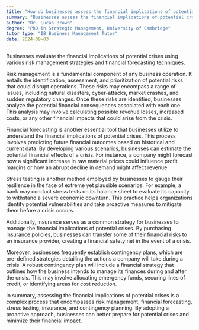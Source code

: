 ```yaml
---
title: "How do businesses assess the financial implications of potential crises?"
summary: "Businesses assess the financial implications of potential crises through risk management strategies and financial forecasting."
author: "Dr. Lucas Brown"
degree: "PhD in Strategic Management, University of Cambridge"
tutor_type: "IB Business Management Tutor"
date: 2024-09-03
---
```


Businesses evaluate the financial implications of potential crises using various risk management strategies and financial forecasting techniques.

Risk management is a fundamental component of any business operation. It entails the identification, assessment, and prioritization of potential risks that could disrupt operations. These risks may encompass a range of issues, including natural disasters, cyber-attacks, market crashes, and sudden regulatory changes. Once these risks are identified, businesses analyze the potential financial consequences associated with each one. This analysis may involve calculating possible revenue losses, increased costs, or any other financial impacts that could arise from the crisis.

Financial forecasting is another essential tool that businesses utilize to understand the financial implications of potential crises. This process involves predicting future financial outcomes based on historical and current data. By developing various scenarios, businesses can estimate the potential financial effects of a crisis. For instance, a company might forecast how a significant increase in raw material prices could influence profit margins or how an abrupt decline in demand might affect revenue.

Stress testing is another method employed by businesses to gauge their resilience in the face of extreme yet plausible scenarios. For example, a bank may conduct stress tests on its balance sheet to evaluate its capacity to withstand a severe economic downturn. This practice helps organizations identify potential vulnerabilities and take proactive measures to mitigate them before a crisis occurs.

Additionally, insurance serves as a common strategy for businesses to manage the financial implications of potential crises. By purchasing insurance policies, businesses can transfer some of their financial risks to an insurance provider, creating a financial safety net in the event of a crisis.

Moreover, businesses frequently establish contingency plans, which are pre-defined strategies detailing the actions a company will take during a crisis. A robust contingency plan will include a financial strategy that outlines how the business intends to manage its finances during and after the crisis. This may involve allocating emergency funds, securing lines of credit, or identifying areas for cost reduction.

In summary, assessing the financial implications of potential crises is a complex process that encompasses risk management, financial forecasting, stress testing, insurance, and contingency planning. By adopting a proactive approach, businesses can better prepare for potential crises and minimize their financial impact.
    
